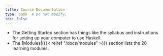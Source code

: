 ```yaml
---
title: Course Documentation
type: book  # Do not modify.
toc: false
---
```


 - The Getting Started section has things like the syllabus and instructions for
 setting up your computer to use Haskell.
 - The [Modules]({{< relref "/docs/modules" >}}) section lists the 20 learning modules.
